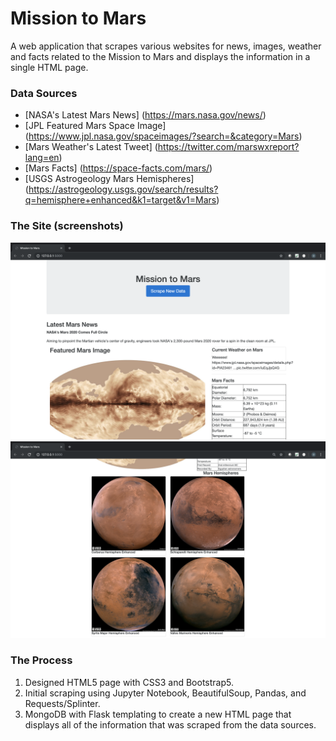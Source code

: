 # Mission to Mars
A web application that scrapes various websites for news, images, weather and facts related to the Mission to Mars and displays the information in a single HTML page.

### Data Sources
* [NASA's Latest Mars News] (https://mars.nasa.gov/news/)
* [JPL Featured Mars Space Image] (https://www.jpl.nasa.gov/spaceimages/?search=&category=Mars)
* [Mars Weather's Latest Tweet] (https://twitter.com/marswxreport?lang=en)
* [Mars Facts] (https://space-facts.com/mars/)
* [USGS Astrogeology Mars Hemispheres] (https://astrogeology.usgs.gov/search/results?q=hemisphere+enhanced&k1=target&v1=Mars)

### The Site (screenshots)
![Mission to Mars1](/Screenshots/Mars1.png)
![Mission to Mars2](/Screenshots/Mars2.png)

### The Process
1. Designed HTML5 page with CSS3 and Bootstrap5.
2. Initial scraping using Jupyter Notebook, BeautifulSoup, Pandas, and Requests/Splinter.
3. MongoDB with Flask templating to create a new HTML page that displays all of the information that was scraped from the data sources.
